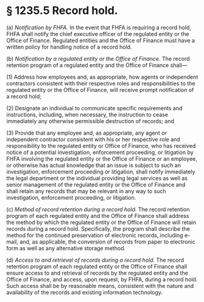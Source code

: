 # § 1235.5   Record hold.

(a) *Notification by FHFA.* In the event that FHFA is requiring a record hold, FHFA shall notify the chief executive officer of the regulated entity or the Office of Finance. Regulated entities and the Office of Finance must have a written policy for handling notice of a record hold.


(b) *Notification by a regulated entity or the Office of Finance.* The record retention program of a regulated entity and the Office of Finance shall—


(1) Address how employees and, as appropriate, how agents or independent contractors consistent with their respective roles and responsibilities to the regulated entity or the Office of Finance, will receive prompt notification of a record hold;


(2) Designate an individual to communicate specific requirements and instructions, including, when necessary, the instruction to cease immediately any otherwise permissible destruction of records; and


(3) Provide that any employee and, as appropriate, any agent or independent contractor consistent with his or her respective role and responsibility to the regulated entity or Office of Finance, who has received notice of a potential investigation, enforcement proceeding, or litigation by FHFA involving the regulated entity or the Office of Finance or an employee, or otherwise has actual knowledge that an issue is subject to such an investigation, enforcement proceeding or litigation, shall notify immediately the legal department or the individual providing legal services as well as senior management of the regulated entity or the Office of Finance and shall retain any records that may be relevant in any way to such investigation, enforcement proceeding, or litigation.


(c) *Method of record retention during a record hold.* The record retention program of each regulated entity and the Office of Finance shall address the method by which the regulated entity or the Office of Finance will retain records during a record hold. Specifically, the program shall describe the method for the continued preservation of electronic records, including e-mail, and, as applicable, the conversion of records from paper to electronic form as well as any alternative storage method.


(d) *Access to and retrieval of records during a record hold.* The record retention program of each regulated entity or the Office of Finance shall ensure access to and retrieval of records by the regulated entity and the Office of Finance, and access, upon request, by FHFA, during a record hold. Such access shall be by reasonable means, consistent with the nature and availability of the records and existing information technology.




